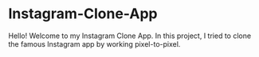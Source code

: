 # Instagram-Clone-App

Hello! Welcome to my Instagram Clone App. In this project, I tried to clone the famous Instagram app by working pixel-to-pixel.
